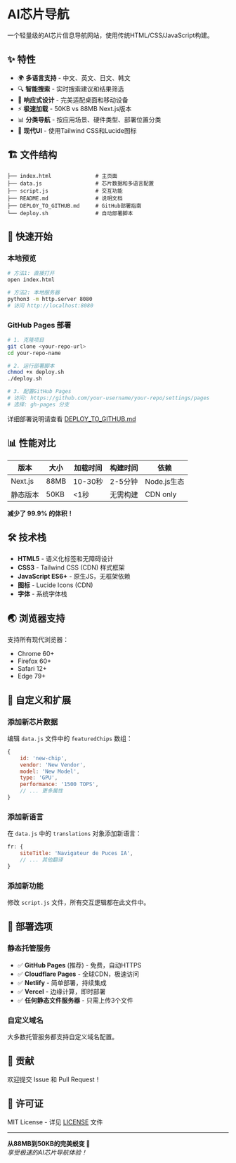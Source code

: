 # AI芯片导航

一个轻量级的AI芯片信息导航网站，使用传统HTML/CSS/JavaScript构建。

## ✨ 特性

- 🌍 **多语言支持** - 中文、英文、日文、韩文
- 🔍 **智能搜索** - 实时搜索建议和结果筛选
- 📱 **响应式设计** - 完美适配桌面和移动设备
- ⚡ **极速加载** - 50KB vs 88MB Next.js版本
- 📊 **分类导航** - 按应用场景、硬件类型、部署位置分类
- 🎨 **现代UI** - 使用Tailwind CSS和Lucide图标

## 🏗️ 文件结构

```
├── index.html              # 主页面
├── data.js                 # 芯片数据和多语言配置
├── script.js               # 交互功能
├── README.md               # 说明文档
├── DEPLOY_TO_GITHUB.md     # GitHub部署指南
└── deploy.sh               # 自动部署脚本
```

## 🚀 快速开始

### 本地预览
```bash
# 方法1: 直接打开
open index.html

# 方法2: 本地服务器
python3 -m http.server 8080
# 访问 http://localhost:8080
```

### GitHub Pages 部署
```bash
# 1. 克隆项目
git clone <your-repo-url>
cd your-repo-name

# 2. 运行部署脚本
chmod +x deploy.sh
./deploy.sh

# 3. 配置GitHub Pages
# 访问: https://github.com/your-username/your-repo/settings/pages
# 选择: gh-pages 分支
```

详细部署说明请查看 [DEPLOY_TO_GITHUB.md](DEPLOY_TO_GITHUB.md)

## 📊 性能对比

| 版本 | 大小 | 加载时间 | 构建时间 | 依赖 |
|------|------|----------|----------|------|
| Next.js | 88MB | 10-30秒 | 2-5分钟 | Node.js生态 |
| 静态版本 | 50KB | <1秒 | 无需构建 | CDN only |

**减少了 99.9% 的体积！**

## 🛠️ 技术栈

- **HTML5** - 语义化标签和无障碍设计
- **CSS3** - Tailwind CSS (CDN) 样式框架
- **JavaScript ES6+** - 原生JS，无框架依赖
- **图标** - Lucide Icons (CDN)
- **字体** - 系统字体栈

## 🌏 浏览器支持

支持所有现代浏览器：
- Chrome 60+
- Firefox 60+  
- Safari 12+
- Edge 79+

## 🔧 自定义和扩展

### 添加新芯片数据
编辑 `data.js` 文件中的 `featuredChips` 数组：
```javascript
{
    id: 'new-chip',
    vendor: 'New Vendor',
    model: 'New Model',
    type: 'GPU',
    performance: '1500 TOPS',
    // ... 更多属性
}
```

### 添加新语言
在 `data.js` 中的 `translations` 对象添加新语言：
```javascript
fr: {
    siteTitle: 'Navigateur de Puces IA',
    // ... 其他翻译
}
```

### 添加新功能
修改 `script.js` 文件，所有交互逻辑都在此文件中。

## 📂 部署选项

### 静态托管服务
- ✅ **GitHub Pages** (推荐) - 免费，自动HTTPS
- ✅ **Cloudflare Pages** - 全球CDN，极速访问
- ✅ **Netlify** - 简单部署，持续集成
- ✅ **Vercel** - 边缘计算，即时部署
- ✅ **任何静态文件服务器** - 只需上传3个文件

### 自定义域名
大多数托管服务都支持自定义域名配置。

## 🤝 贡献

欢迎提交 Issue 和 Pull Request！

## 📄 许可证

MIT License - 详见 [LICENSE](LICENSE) 文件

---

**从88MB到50KB的完美蜕变 🦋**  
*享受极速的AI芯片导航体验！*